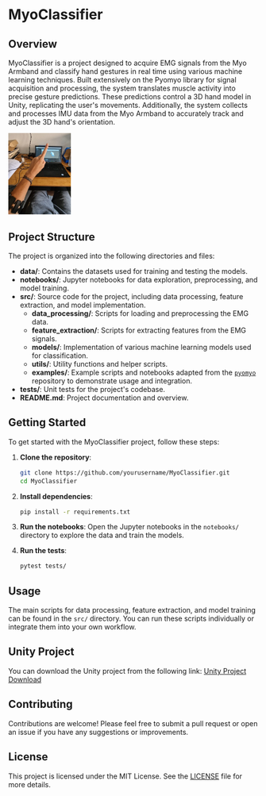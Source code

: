 # MyoClassifier

## Overview
MyoClassifier is a project designed to acquire EMG signals from the Myo Armband and classify hand gestures in real time using various machine learning techniques. Built extensively on the Pyomyo library for signal acquisition and processing, the system translates muscle activity into precise gesture predictions. These predictions control a 3D hand model in Unity, replicating the user's movements. Additionally, the system collects and processes IMU data from the Myo Armband to accurately track and adjust the 3D hand's orientation.

<img src="demoimage.jpeg" alt="Demo Image" width="25%">


## Project Structure
The project is organized into the following directories and files:

- **data/**: Contains the datasets used for training and testing the models.
- **notebooks/**: Jupyter notebooks for data exploration, preprocessing, and model training.
- **src/**: Source code for the project, including data processing, feature extraction, and model implementation.
  - **data_processing/**: Scripts for loading and preprocessing the EMG data.
  - **feature_extraction/**: Scripts for extracting features from the EMG signals.
  - **models/**: Implementation of various machine learning models used for classification.
  - **utils/**: Utility functions and helper scripts.
  - **examples/**: Example scripts and notebooks adapted from the [`pyomyo`](https://github.com/akshaybahadur21/pyomyo) repository to demonstrate usage and integration.
- **tests/**: Unit tests for the project's codebase.
- **README.md**: Project documentation and overview.

## Getting Started
To get started with the MyoClassifier project, follow these steps:

1. **Clone the repository**:
   ```bash
   git clone https://github.com/yourusername/MyoClassifier.git
   cd MyoClassifier
   ```

2. **Install dependencies**:
   ```bash
   pip install -r requirements.txt
   ```

3. **Run the notebooks**:
   Open the Jupyter notebooks in the `notebooks/` directory to explore the data and train the models.

4. **Run the tests**:
   ```bash
   pytest tests/
   ```

## Usage
The main scripts for data processing, feature extraction, and model training can be found in the `src/` directory. You can run these scripts individually or integrate them into your own workflow.

## Unity Project
You can download the Unity project from the following link:
[Unity Project Download](https://drive.google.com/file/d/11xFDDMwNdO0Dge3Cj2RfmiCvqYhKNMiJ/view?usp=sharing)

## Contributing
Contributions are welcome! Please feel free to submit a pull request or open an issue if you have any suggestions or improvements.

## License
This project is licensed under the MIT License. See the [LICENSE](LICENSE) file for more details.
